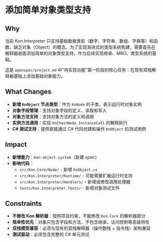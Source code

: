 # 添加简单对象类型支持

## Why

当前 Kon.Interpreter 只支持基础数据类型（数字、字符串、数组、字典等）和函数，缺乏对象（Object）的概念。为了实现渐进式的类型系统构建，需要首先在解释器层面添加简单的对象类型支持，作为后续实现继承、MRO、类型系统的基础。

这是 `openspec/project.md` 中"待实现功能"第一阶段的核心任务：在现有双栈解释器基础上添加基础对象能力。

## What Changes

- **新增 `KnObject` 节点类型**：作为 `KnNode` 的子类，表示运行时对象实例
- **对象字段管理**：支持对象字段的定义、读取和写入
- **对象方法支持**：支持对象方法的定义和调用
- **实例方法调用**：实现 `KnChainNode.InstanceCall` 的解释执行
- **C# 测试支持**：提供直接通过 C# 代码创建和操作 `KnObject` 的测试用例

## Impact

- **新增能力**：`Kon-object-system`（新建 spec）
- **影响代码**：
  - `src/Kon.Core/Node/` - 新增 `KnObject.cs`
  - `src/Kon.Interpreter/Runtime/` - 可能需要扩展运行时支持
  - `src/Kon.Interpreter/Handlers/` - 新增或修改调用处理器
  - `tests/Kon.Interpreter.Tests/` - 新增对象测试文件

## Constraints

- **不修改 Kon 解析器**：按照项目约束，不能修改 `Kon.Core` 的解析器部分
- **简单性优先**：对象只包含字段和方法，不包含继承、访问控制等高级特性
- **双栈模型兼容**：必须与现有的双栈解释器（操作数栈 + 指令栈）架构兼容
- **测试驱动**：必须包含完整的 C# 单元测试
